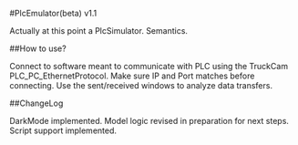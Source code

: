﻿#PlcEmulator(beta) v1.1

Actually at this point a PlcSimulator. Semantics.

##How to use?

Connect to software meant to communicate with PLC using the TruckCam PLC_PC_EthernetProtocol.
Make sure IP and Port matches before connecting. Use the sent/received windows to analyze data transfers.


##ChangeLog

DarkMode implemented.
Model logic revised in preparation for next steps.
Script support implemented.
